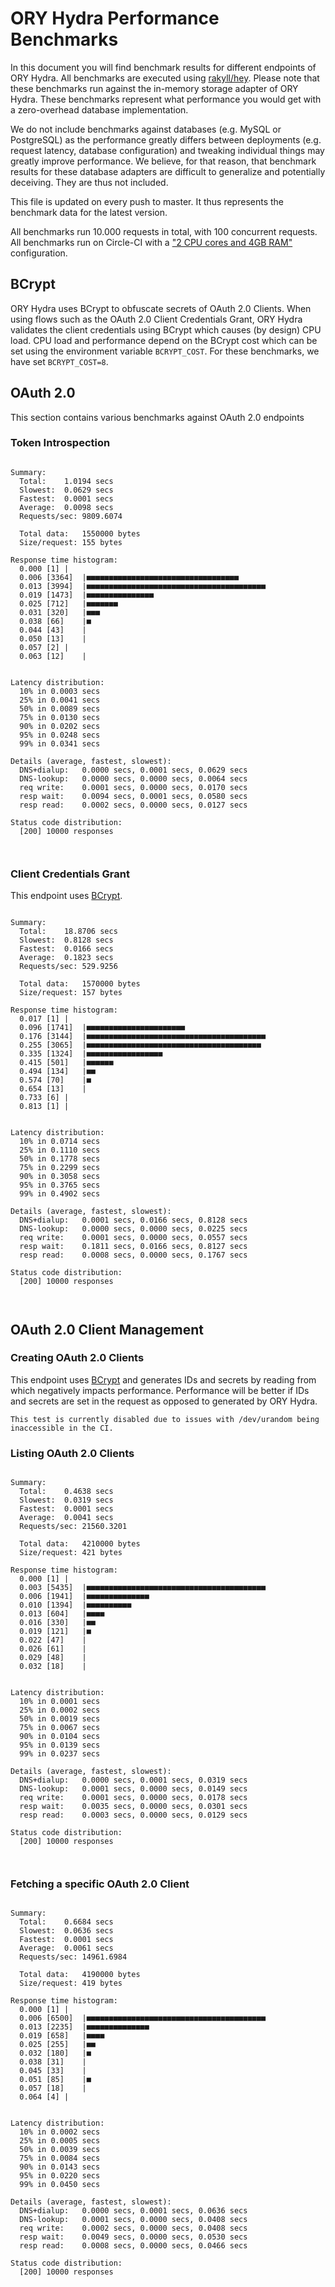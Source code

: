 # ORY Hydra Performance Benchmarks

In this document you will find benchmark results for different endpoints of ORY Hydra. All benchmarks are executed
using [rakyll/hey](https://github.com/rakyll/hey). Please note that these benchmarks run against the in-memory storage
adapter of ORY Hydra. These benchmarks represent what performance you would get with a zero-overhead database implementation.

We do not include benchmarks against databases (e.g. MySQL or PostgreSQL) as the performance greatly differs between
deployments (e.g. request latency, database configuration) and tweaking individual things may greatly improve performance.
We believe, for that reason, that benchmark results for these database adapters are difficult to generalize and potentially
deceiving. They are thus not included.

This file is updated on every push to master. It thus represents the benchmark data for the latest version.

All benchmarks run 10.000 requests in total, with 100 concurrent requests. All benchmarks run on Circle-CI with a
["2 CPU cores and 4GB RAM"](https://support.circleci.com/hc/en-us/articles/360000489307-Why-do-my-tests-take-longer-to-run-on-CircleCI-than-locally-)
configuration.

## BCrypt

ORY Hydra uses BCrypt to obfuscate secrets of OAuth 2.0 Clients. When using flows such as the OAuth 2.0 Client Credentials
Grant, ORY Hydra validates the client credentials using BCrypt which causes (by design) CPU load. CPU load and performance
depend on the BCrypt cost which can be set using the environment variable `BCRYPT_COST`. For these benchmarks,
we have set `BCRYPT_COST=8`.

## OAuth 2.0

This section contains various benchmarks against OAuth 2.0 endpoints

### Token Introspection

```

Summary:
  Total:	1.0194 secs
  Slowest:	0.0629 secs
  Fastest:	0.0001 secs
  Average:	0.0098 secs
  Requests/sec:	9809.6074
  
  Total data:	1550000 bytes
  Size/request:	155 bytes

Response time histogram:
  0.000 [1]	|
  0.006 [3364]	|■■■■■■■■■■■■■■■■■■■■■■■■■■■■■■■■■■
  0.013 [3994]	|■■■■■■■■■■■■■■■■■■■■■■■■■■■■■■■■■■■■■■■■
  0.019 [1473]	|■■■■■■■■■■■■■■■
  0.025 [712]	|■■■■■■■
  0.031 [320]	|■■■
  0.038 [66]	|■
  0.044 [43]	|
  0.050 [13]	|
  0.057 [2]	|
  0.063 [12]	|


Latency distribution:
  10% in 0.0003 secs
  25% in 0.0041 secs
  50% in 0.0089 secs
  75% in 0.0130 secs
  90% in 0.0202 secs
  95% in 0.0248 secs
  99% in 0.0341 secs

Details (average, fastest, slowest):
  DNS+dialup:	0.0000 secs, 0.0001 secs, 0.0629 secs
  DNS-lookup:	0.0000 secs, 0.0000 secs, 0.0064 secs
  req write:	0.0001 secs, 0.0000 secs, 0.0170 secs
  resp wait:	0.0094 secs, 0.0001 secs, 0.0580 secs
  resp read:	0.0002 secs, 0.0000 secs, 0.0127 secs

Status code distribution:
  [200]	10000 responses



```

### Client Credentials Grant

This endpoint uses [BCrypt](#bcrypt).

```

Summary:
  Total:	18.8706 secs
  Slowest:	0.8128 secs
  Fastest:	0.0166 secs
  Average:	0.1823 secs
  Requests/sec:	529.9256
  
  Total data:	1570000 bytes
  Size/request:	157 bytes

Response time histogram:
  0.017 [1]	|
  0.096 [1741]	|■■■■■■■■■■■■■■■■■■■■■■
  0.176 [3144]	|■■■■■■■■■■■■■■■■■■■■■■■■■■■■■■■■■■■■■■■■
  0.255 [3065]	|■■■■■■■■■■■■■■■■■■■■■■■■■■■■■■■■■■■■■■■
  0.335 [1324]	|■■■■■■■■■■■■■■■■■
  0.415 [501]	|■■■■■■
  0.494 [134]	|■■
  0.574 [70]	|■
  0.654 [13]	|
  0.733 [6]	|
  0.813 [1]	|


Latency distribution:
  10% in 0.0714 secs
  25% in 0.1110 secs
  50% in 0.1778 secs
  75% in 0.2299 secs
  90% in 0.3058 secs
  95% in 0.3765 secs
  99% in 0.4902 secs

Details (average, fastest, slowest):
  DNS+dialup:	0.0001 secs, 0.0166 secs, 0.8128 secs
  DNS-lookup:	0.0000 secs, 0.0000 secs, 0.0225 secs
  req write:	0.0001 secs, 0.0000 secs, 0.0557 secs
  resp wait:	0.1811 secs, 0.0166 secs, 0.8127 secs
  resp read:	0.0008 secs, 0.0000 secs, 0.1767 secs

Status code distribution:
  [200]	10000 responses



```

## OAuth 2.0 Client Management

### Creating OAuth 2.0 Clients

This endpoint uses [BCrypt](#bcrypt) and generates IDs and secrets by reading from  which negatively impacts
performance. Performance will be better if IDs and secrets are set in the request as opposed to generated by ORY Hydra.

```
This test is currently disabled due to issues with /dev/urandom being inaccessible in the CI.
```

### Listing OAuth 2.0 Clients

```

Summary:
  Total:	0.4638 secs
  Slowest:	0.0319 secs
  Fastest:	0.0001 secs
  Average:	0.0041 secs
  Requests/sec:	21560.3201
  
  Total data:	4210000 bytes
  Size/request:	421 bytes

Response time histogram:
  0.000 [1]	|
  0.003 [5435]	|■■■■■■■■■■■■■■■■■■■■■■■■■■■■■■■■■■■■■■■■
  0.006 [1941]	|■■■■■■■■■■■■■■
  0.010 [1394]	|■■■■■■■■■■
  0.013 [604]	|■■■■
  0.016 [330]	|■■
  0.019 [121]	|■
  0.022 [47]	|
  0.026 [61]	|
  0.029 [48]	|
  0.032 [18]	|


Latency distribution:
  10% in 0.0001 secs
  25% in 0.0002 secs
  50% in 0.0019 secs
  75% in 0.0067 secs
  90% in 0.0104 secs
  95% in 0.0139 secs
  99% in 0.0237 secs

Details (average, fastest, slowest):
  DNS+dialup:	0.0000 secs, 0.0001 secs, 0.0319 secs
  DNS-lookup:	0.0001 secs, 0.0000 secs, 0.0149 secs
  req write:	0.0001 secs, 0.0000 secs, 0.0178 secs
  resp wait:	0.0035 secs, 0.0000 secs, 0.0301 secs
  resp read:	0.0003 secs, 0.0000 secs, 0.0129 secs

Status code distribution:
  [200]	10000 responses



```

### Fetching a specific OAuth 2.0 Client

```

Summary:
  Total:	0.6684 secs
  Slowest:	0.0636 secs
  Fastest:	0.0001 secs
  Average:	0.0061 secs
  Requests/sec:	14961.6984
  
  Total data:	4190000 bytes
  Size/request:	419 bytes

Response time histogram:
  0.000 [1]	|
  0.006 [6500]	|■■■■■■■■■■■■■■■■■■■■■■■■■■■■■■■■■■■■■■■■
  0.013 [2235]	|■■■■■■■■■■■■■■
  0.019 [658]	|■■■■
  0.025 [255]	|■■
  0.032 [180]	|■
  0.038 [31]	|
  0.045 [33]	|
  0.051 [85]	|■
  0.057 [18]	|
  0.064 [4]	|


Latency distribution:
  10% in 0.0002 secs
  25% in 0.0005 secs
  50% in 0.0039 secs
  75% in 0.0084 secs
  90% in 0.0143 secs
  95% in 0.0220 secs
  99% in 0.0450 secs

Details (average, fastest, slowest):
  DNS+dialup:	0.0000 secs, 0.0001 secs, 0.0636 secs
  DNS-lookup:	0.0001 secs, 0.0000 secs, 0.0408 secs
  req write:	0.0002 secs, 0.0000 secs, 0.0408 secs
  resp wait:	0.0049 secs, 0.0000 secs, 0.0530 secs
  resp read:	0.0008 secs, 0.0000 secs, 0.0466 secs

Status code distribution:
  [200]	10000 responses



```

